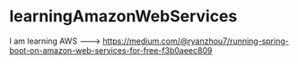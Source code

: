 # learningAmazonWebServices
I am learning AWS ---> https://medium.com/@ryanzhou7/running-spring-boot-on-amazon-web-services-for-free-f3b0aeec809
